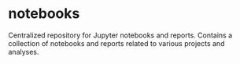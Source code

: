 # notebooks
Centralized repository for Jupyter notebooks and reports. Contains a collection of notebooks and reports related to various projects and analyses.
